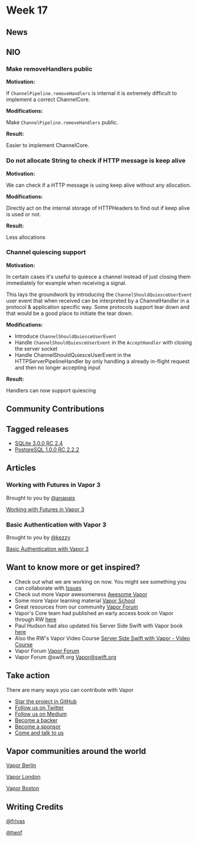 # Week 17

## News

## NIO

### Make removeHandlers public
**Motivation:**

If ```ChannelPipeline.removeHandlers``` is internal it is extremely difficult
to implement a correct ChannelCore.

**Modifications:**

Make ```ChannelPipeline.removeHandlers``` public.

**Result:**

Easier to implement ChannelCore.

### Do not allocate String to check if HTTP message is keep alive
**Motivation:**

We can check if a HTTP message is using keep alive without any allocation.

**Modifications:**

Directly act on the internal storage of HTTPHeaders to find out if keep alive is used or not.

**Result:**

Less allocations

### Channel quiescing support
**Motivation:**

In certain cases it's useful to quiesce a channel instead of just
closing them immediately for example when receiving a signal.

This lays the groundwork by introducing the ```ChannelShouldQuiesceUserEvent``` user event that when received can be interpreted by a ChannelHandler in a protocol & application specific way. Some protocols support tear down and that would be a good place to
initiate the tear down.

**Modifications:**

- Introduce ```ChannelShouldQuiesceUserEvent```
- Handle ```ChannelShouldQuiesceUserEvent``` in the ```AcceptHandler``` with closing the server socket
- Handle ChannelShouldQuiesceUserEvent in the HTTPServerPipelineHandler by only handling a already in-flight request and then no longer accepting input

**Result:**

Handlers can now support quiescing

## Community Contributions

## Tagged releases
- [SQLite 3.0.0 RC 2.4](https://github.com/vapor/sqlite/releases/tag/3.0.0-rc.2.4)
- [PostgreSQL 1.0.0 RC 2.2.2](https://github.com/vapor/postgresql/releases/tag/1.0.0-rc.2.2.2)

## Articles
### Working with Futures in Vapor 3
Brought to you by [@anapaix](https://github.com/JoeyBodnar)

[Working with Futures in Vapor 3](https://www.vaporforums.io/thread/45)

### Basic Authentication with Vapor 3
Brought to you by [@kezzy](https://github.com/wmcginty)

[Basic Authentication with Vapor 3](https://medium.com/rocket-fuel/basic-authentication-with-vapor-3-c074376256c3)

## Want to know more or get inspired?
- Check out what we are working on now. You might see something you can collaborate with [Issues](https://github.com/search?q=org%3Avapor+is%3Aissue+is%3Aopen+)
- Check out more Vapor awesomeness [Awesome Vapor](https://github.com/Cellane/awesome-vapor)
- Some more Vapor learning material [Vapor School](https://github.com/vaporberlin/vaporschool)
- Great resources from our community [Vapor Forum](https://www.vaporforums.io)
- Vapor's Core team had published an early access book on Vapor through RW [here](https://store.raywenderlich.com/products/server-side-swift-with-vapor)
- Paul Hudson had also updated his Server Side Swift with Vapor book [here](https://www.hackingwithswift.com/files/server-side-swift-vapor-edition-toc.pdf)
- Also the RW's Vapor Video Course [Server Side Swift with Vapor - Video Course ](https://videos.raywenderlich.com/courses/115-server-side-swift-with-vapor/lessons/1)
- Vapor Forum [Vapor Forum](http://vaporforums.io/)
- Vapor Forum @swift.org [Vapor@swift.org](https://forums.swift.org/c/related-projects/vapor)

## Take action

There are many ways you can contribute with Vapor

- [Star the project in GitHub](https://github.com/vapor/vapor)
- [Follow us on Twitter](https://twitter.com/codevapor)
- [Follow us on Medium](https://medium.com/@codevapor)
- [Become a backer](https://opencollective.com/vapor#backer)
- [Become a sponsor](https://opencollective.com/vapor#sponsor)
- [Come and talk to us](https://vapor.team)

## Vapor communities around the world

[Vapor Berlin](http://vapor.berlin/#/)

[Vapor London](https://www.meetup.com/VaporLondon/)

[Vapor Boston](https://www.meetup.com/VaporBoston/)

## Writing Credits
[@frivas](https://github.com/frivas)

[@twof](https://github.com/twof)
